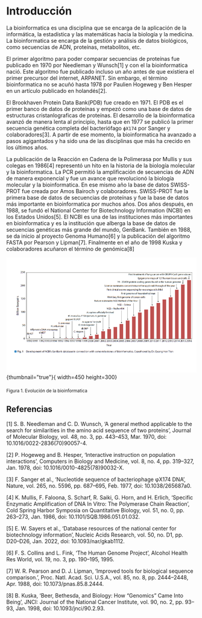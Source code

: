 # Introducción

La bioinformatica es una disciplina que se encarga de la aplicación de la informática, la estadística y las matemáticas hacia la biología y la medicina. La bioinformatica se encarga de la gestión y análisis de datos biológicos, como secuencias de ADN, proteínas, metabolitos, etc.

El primer algoritmo para poder comparar secuencias de proteínas fue publicado en 1970 por Needleman y Wunsch[1] y con el la bioinformatica nació.
Este algoritmo fue publicado incluso un año antes de que existiera el primer precursor del internet, ARPANET. Sin embargo, el término bioinformatica no se acuñó hasta 1978 por Paulien Hogeweg y Ben Hesper en un artículo publicado en holandés[2].

El Brookhaven Protein Data Bank(PDB) fue creado en 1971. El PDB es el primer banco de datos de proteínas y empezó como una base de datos de estructuras cristanlograficas de proteínas. El desarrollo de la bioinformatica avanzó de manera lenta al principio, hasta que en 1977 se publicó la primer secuencia genética completa del bacteriófago `ϕX174` por Sanger y colaboradores[3].
A partir de ese momento, la bioinformatica ha avanzado a pasos agigantados y ha sido una de las disciplinas que más ha crecido en los últimos años.

La publicación de la Reacción en Cadena de la Polimerasa por Mullis y sus colegas en 1986[4] representó un hito en la historia de la biología molecular y la bioinformatica. La PCR permitió la amplificación de secuencias de ADN de manera exponencial y fue un avance que revolucionó la biología molecular y la bioinformatica.
En ese mismo año la base de datos SWISS-PROT fue creada por Amos Bairoch y colaboradores. SWISS-PROT fue la primera base de datos de secuencias de proteínas y fue la base de datos más importante en bioinformatica por muchos años.
Dos años después, en 1988, se fundó el National Center for Biotechnology Information (NCBI) en los Estados Unidos[5]. El NCBI es una de las instituciones más importantes en bioinformatica y es la institución que alberga la base de datos de secuencias genéticas más grande del mundo, GenBank.
También en 1988, se da inicio al proyecto Genoma Humano[6] y la publicación del algoritmo FASTA por Pearson y Lipman[7].
Finalmente en el año de 1998 Kuska y colaboradores acuñaron el término de genómica[8]

![Evolución de la bioinformatica](../images/img.png){thumbnail="true"}{ width=450 height=300}

<sub>Figura 1. Evolución de la bioinformatica</sub>

## Referencias

<tip>

[1] S. B. Needleman and C. D. Wunsch, ‘A general method applicable to the search for similarities in the amino acid sequence of two proteins’, Journal of Molecular Biology, vol. 48, no. 3, pp. 443–453, Mar. 1970, doi: 10.1016/0022-2836(70)90057-4.

[2] P. Hogeweg and B. Hesper, ‘Interactive instruction on population interactions’, Computers in Biology and Medicine, vol. 8, no. 4, pp. 319–327, Jan. 1978, doi: 10.1016/0010-4825(78)90032-X.

[3] F. Sanger et al., ‘Nucleotide sequence of bacteriophage φX174 DNA’, Nature, vol. 265, no. 5596, pp. 687–695, Feb. 1977, doi: 10.1038/265687a0.

[4] K. Mullis, F. Faloona, S. Scharf, R. Saiki, G. Horn, and H. Erlich, ‘Specific Enzymatic Amplification of DNA In Vitro: The Polymerase Chain Reaction’, Cold Spring Harbor Symposia on Quantitative Biology, vol. 51, no. 0, pp. 263–273, Jan. 1986, doi: 10.1101/SQB.1986.051.01.032.

[5] E. W. Sayers et al., ‘Database resources of the national center for biotechnology information’, Nucleic Acids Research, vol. 50, no. D1, pp. D20–D26, Jan. 2022, doi: 10.1093/nar/gkab1112.

[6] F. S. Collins and L. Fink, ‘The Human Genome Project’, Alcohol Health Res World, vol. 19, no. 3, pp. 190–195, 1995.

[7] W. R. Pearson and D. J. Lipman, ‘Improved tools for biological sequence comparison.’, Proc. Natl. Acad. Sci. U.S.A., vol. 85, no. 8, pp. 2444–2448, Apr. 1988, doi: 10.1073/pnas.85.8.2444.

[8] B. Kuska, ‘Beer, Bethesda, and Biology: How “Genomics” Came Into Being’, JNCI: Journal of the National Cancer Institute, vol. 90, no. 2, pp. 93–93, Jan. 1998, doi: 10.1093/jnci/90.2.93.

</tip>
